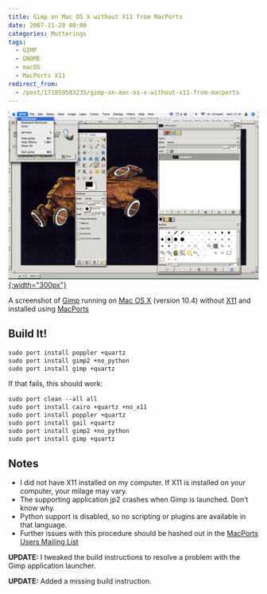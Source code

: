 ```yaml
---
title: Gimp on Mac OS X without X11 from MacPorts
date: 2007-11-20 00:00
categories: Mutterings
tags:
  - GIMP
  - GNOME
  - macOS
  - MacPorts X11
redirect_from:
  - /post/171859583235/gimp-on-mac-os-x-without-x11-from-macports
---
```

[![](/assets/2007-11-20-gimp.png){:width="300px"}](/assets/2007-11-20-gimp.png)

A screenshot of [Gimp](https://www.gimp.org/) running on [Mac OS X](https://www.apple.com/macos) (version 10.4) without [X11](https://en.wikipedia.org/wiki/X11) and installed using [MacPorts](https://www.macports.org/)

## Build It!

```
sudo port install poppler +quartz
sudo port install gimp2 +no_python
sudo port install gimp +quartz
```

If that fails, this should work:

```
sudo port clean --all all
sudo port install cairo +quartz +no_x11
sudo port install poppler +quartz
sudo port install gail +quartz
sudo port install gimp2 +no_python
sudo port install gimp +quartz
```

## Notes

* I did not have X11 installed on my computer. If X11 is installed on your computer, your milage may vary.
* The supporting application jp2 crashes when Gimp is launched. Don&rsquo;t know why.
* Python support is disabled, so no scripting or plugins are available in that language.
* Further issues with this procedure should be hashed out in the [MacPorts Users Mailing List](https://lists.macports.org/mailman/listinfo/macports-users)

__UPDATE:__ I tweaked the build instructions to resolve a problem with the Gimp application launcher.

__UPDATE:__ Added a missing build instruction.
